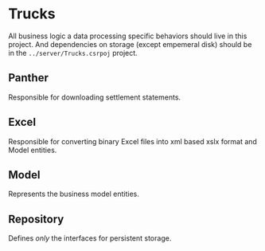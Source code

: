 # Trucks
All business logic a data processing specific behaviors should live in this project.  And dependencies on storage (except empemeral disk) should be in the `../server/Trucks.csrpoj` project.

## Panther
Responsible for downloading settlement statements.

## Excel
Responsible for converting binary Excel files into xml based xslx format and Model entities.

## Model
Represents the business model entities.

## Repository
Defines _only_ the interfaces for persistent storage.